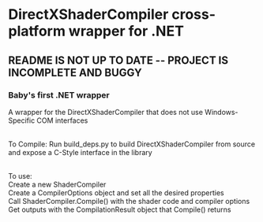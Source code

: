 # DirectXShaderCompiler cross-platform wrapper for .NET

## README IS NOT UP TO DATE -- PROJECT IS INCOMPLETE AND BUGGY

### Baby's first .NET wrapper

A wrapper for the DirectXShaderCompiler that does not use Windows-Specific COM interfaces<br><br>

To Compile: Run build_deps.py to build DirectXShaderCompiler from source and expose a C-Style interface in the library<br><br>

To use:<br>
Create a new ShaderCompiler<br>
Create a CompilerOptions object and set all the desired properties<br>
Call ShaderCompiler.Compile() with the shader code and compiler options<br>
Get outputs with the CompilationResult object that Compile() returns<br>


